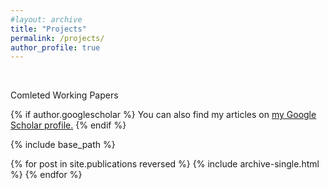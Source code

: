 ```yaml
---
#layout: archive
title: "Projects"
permalink: /projects/
author_profile: true
---
```

<br/>

Comleted Working Papers

{% if author.googlescholar %}
  You can also find my articles on <u><a href="{{author.googlescholar}}">my Google Scholar profile</a>.</u>
{% endif %}

{% include base_path %}

{% for post in site.publications reversed %}
  {% include archive-single.html %}
{% endfor %}
